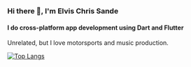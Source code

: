 ### Hi there 👋, I'm Elvis Chris Sande
#### I do cross-platform app development using Dart and Flutter
Unrelated, but I love motorsports and music production.

[![Top Langs](https://github-readme-stats.vercel.app/api/top-langs/?username=elvis-sande)](https://github.com/anuraghazra/github-readme-stats)
